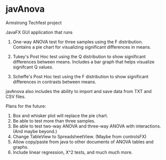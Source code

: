 # javAnova
Armstrong Techfest project

JavaFX GUI application that runs

1) One-way ANOVA test for three samples using the F distribution. Contains a pie chart for visualizing significant differences in means.

2) Tukey's Post Hoc test using the Q distribution to show significant differences between means. Includes a bar graph that helps visualize signifcant Q values.

3) Scheffe's Post Hoc test using the F distribution to show significant differences in contrasts between means.

javAnova also includes the ability to import and save data from TXT and CSV files.

Plans for the future:
1) Box and whisker plot will replace the pie chart.
2) Be able to test more than three samples.
3) Be able to test two-way ANOVA and three-way ANOVA with interactions. (And maybe beyond.)
4) Change TableView to SpreadsheetView. (Maybe from controlsFX)
5) Allow copy/paste from java to other documents of ANOVA tables and graphs.
5) Include linear regression, X^2 tests, and much much more.
